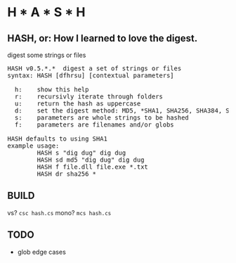 H * A * S * H
================================

HASH, or: How I learned to love the digest.
--------------------------------

digest some strings or files

<pre>
HASH v0.5.*.*  digest a set of strings or files
syntax: HASH [dfhrsu] [contextual parameters]

  h:    show this help
  r:    recursivly iterate through folders
  u:    return the hash as uppercase
  d:    set the digest method: MD5, *SHA1, SHA256, SHA384, SHA512
  s:    parameters are whole strings to be hashed
  f:    parameters are filenames and/or globs

HASH defaults to using SHA1
example usage:
        HASH s "dig dug" dig dug
        HASH sd md5 "dig dug" dig dug
        HASH f file.dll file.exe *.txt
        HASH dr sha256 *
</pre>

BUILD
--------------------------------
vs?   `csc hash.cs`
mono? `mcs hash.cs`

TODO
--------------------------------
* glob edge cases